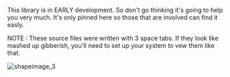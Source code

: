 
This library is in EARLY development. So don't go thinking it's going to help you very much. It's only pinned here so those that are involved can find it easly.

NOTE : These source files were written with 3 space tabs. If they look like mashed up gibberish, you'll need to set up your system to vew them like that.

![shapeimage_3](https://github.com/user-attachments/assets/82ba38c7-53a3-4b72-9b72-ec2193f7e42e)
